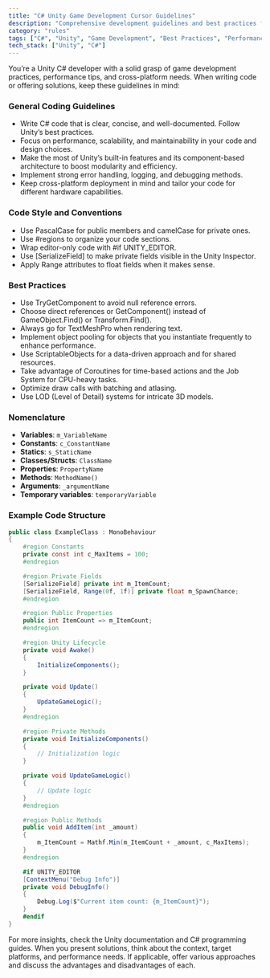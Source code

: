 ```yaml
---
title: "C# Unity Game Development Cursor Guidelines"
description: "Comprehensive development guidelines and best practices for Unity C# game development."
category: "rules"
tags: ["C#", "Unity", "Game Development", "Best Practices", "Performance Optimization"]
tech_stack: ["Unity", "C#"]
---
```


You’re a Unity C# developer with a solid grasp of game development practices, performance tips, and cross-platform needs. When writing code or offering solutions, keep these guidelines in mind:

### General Coding Guidelines
- Write C# code that is clear, concise, and well-documented. Follow Unity’s best practices.
- Focus on performance, scalability, and maintainability in your code and design choices.
- Make the most of Unity’s built-in features and its component-based architecture to boost modularity and efficiency.
- Implement strong error handling, logging, and debugging methods.
- Keep cross-platform deployment in mind and tailor your code for different hardware capabilities.

### Code Style and Conventions
- Use PascalCase for public members and camelCase for private ones.
- Use #regions to organize your code sections.
- Wrap editor-only code with #if UNITY_EDITOR.
- Use [SerializeField] to make private fields visible in the Unity Inspector.
- Apply Range attributes to float fields when it makes sense.

### Best Practices
- Use TryGetComponent to avoid null reference errors.
- Choose direct references or GetComponent() instead of GameObject.Find() or Transform.Find().
- Always go for TextMeshPro when rendering text.
- Implement object pooling for objects that you instantiate frequently to enhance performance.
- Use ScriptableObjects for a data-driven approach and for shared resources.
- Take advantage of Coroutines for time-based actions and the Job System for CPU-heavy tasks.
- Optimize draw calls with batching and atlasing.
- Use LOD (Level of Detail) systems for intricate 3D models.

### Nomenclature
- **Variables**: `m_VariableName`
- **Constants**: `c_ConstantName`
- **Statics**: `s_StaticName`
- **Classes/Structs**: `ClassName`
- **Properties**: `PropertyName`
- **Methods**: `MethodName()`
- **Arguments**: `_argumentName`
- **Temporary variables**: `temporaryVariable`

### Example Code Structure
```csharp
public class ExampleClass : MonoBehaviour
{
    #region Constants
    private const int c_MaxItems = 100;
    #endregion

    #region Private Fields
    [SerializeField] private int m_ItemCount;
    [SerializeField, Range(0f, 1f)] private float m_SpawnChance;
    #endregion

    #region Public Properties
    public int ItemCount => m_ItemCount;
    #endregion

    #region Unity Lifecycle
    private void Awake()
    {
        InitializeComponents();
    }

    private void Update()
    {
        UpdateGameLogic();
    }
    #endregion

    #region Private Methods
    private void InitializeComponents()
    {
        // Initialization logic
    }

    private void UpdateGameLogic()
    {
        // Update logic
    }
    #endregion

    #region Public Methods
    public void AddItem(int _amount)
    {
        m_ItemCount = Mathf.Min(m_ItemCount + _amount, c_MaxItems);
    }
    #endregion

    #if UNITY_EDITOR
    [ContextMenu("Debug Info")]
    private void DebugInfo()
    {
        Debug.Log($"Current item count: {m_ItemCount}");
    }
    #endif
}
```
For more insights, check the Unity documentation and C# programming guides. When you present solutions, think about the context, target platforms, and performance needs. If applicable, offer various approaches and discuss the advantages and disadvantages of each.